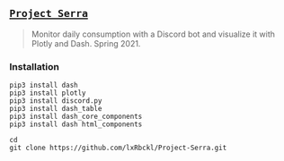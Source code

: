 ## [`Project Serra`](http://lxrbckl.com/Project-Serra)
> Monitor daily consumption with a Discord bot and visualize it with Plotly and Dash. Spring 2021.

### Installation
```
pip3 install dash
pip3 install plotly
pip3 install discord.py
pip3 install dash_table
pip3 install dash_core_components
pip3 install dash html_components

cd
git clone https://github.com/lxRbckl/Project-Serra.git
```
